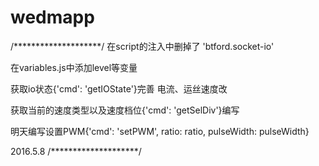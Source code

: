 # wedmapp

/********************/
在script的注入中删掉了 'btford.socket-io'

在variables.js中添加level等变量

获取io状态{'cmd': 'getIOState'}完善
电流、运丝速度改

获取当前的速度类型以及速度档位{'cmd': 'getSelDiv'}编写

明天编写设置PWM{'cmd': 'setPWM', ratio: ratio, pulseWidth: pulseWidth}


2016.5.8
/********************/